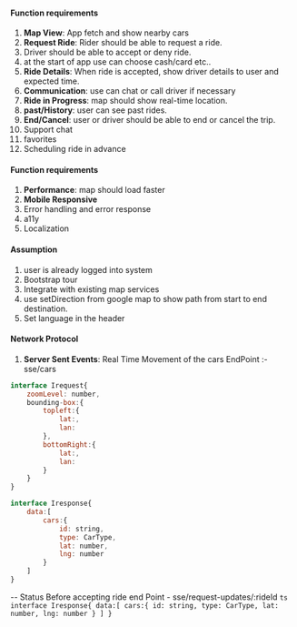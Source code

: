 
#### Function requirements
1. **Map View**: App fetch and show nearby cars
2. **Request Ride**: Rider should be able to request a ride.
3. Driver should be able to accept or deny ride.
4. at the start of app use can choose cash/card etc..
5. **Ride Details**: When ride is accepted, show driver details to user and expected time. 
6. **Communication**: use can chat or call driver if necessary
7. **Ride in Progress**: map should show real-time location.
8. **past/History**: user can see past rides.
9. **End/Cancel**: user or driver should be able to end or cancel the trip.
10. Support chat
11. favorites
12. Scheduling ride in advance

#### Function requirements
1. **Performance**: map should load faster
2. **Mobile Responsive**
3. Error handling and error response
4. a11y
5. Localization

#### Assumption

1. user is already logged into system
2. Bootstrap tour
3. Integrate with existing map services
4. use setDirection from google map to show path from start to end destination.
5. Set language in the header

#### Network Protocol

1. **Server Sent Events**: 
   Real Time Movement of the cars
	EndPoint :- sse/cars
```js
interface Irequest{
	zoomLevel: number,
	bounding-box:{
		topleft:{
			lat:, 
			lan:
		},
		bottomRight:{
			lat:, 
			lan:
		}
	}
}

interface Iresponse{
	data:[
		cars:{
			id: string,
			type: CarType,
			lat: number,
			lng: number
		}
	]
}
```


-- Status Before accepting ride 
		end Point - sse/request-updates/:rideId
		```ts
		interface Iresponse{
			data:[
				cars:{
					id: string,
					type: CarType,
					lat: number,
					lng: number
				}
			]
		}
		```
	